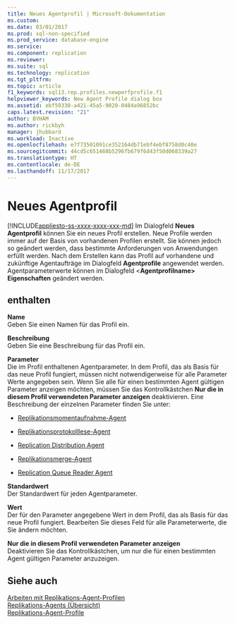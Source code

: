 ```yaml
---
title: Neues Agentprofil | Microsoft-Dokumentation
ms.custom: 
ms.date: 03/01/2017
ms.prod: sql-non-specified
ms.prod_service: database-engine
ms.service: 
ms.component: replication
ms.reviewer: 
ms.suite: sql
ms.technology: replication
ms.tgt_pltfrm: 
ms.topic: article
f1_keywords: sql13.rep.profiles.newperfprofile.f1
helpviewer_keywords: New Agent Profile dialog box
ms.assetid: ebf59330-a421-45a5-9020-0484a96852bc
caps.latest.revision: "21"
author: BYHAM
ms.author: rickbyh
manager: jhubbard
ms.workload: Inactive
ms.openlocfilehash: e7f73501091ce352164db71ebf4ebf8758d0c40e
ms.sourcegitcommit: 44cd5c651488b5296fb679f6d43f50d068339a27
ms.translationtype: HT
ms.contentlocale: de-DE
ms.lasthandoff: 11/17/2017
---
```

# <a name="new-agent-profile"></a>Neues Agentprofil
[!INCLUDE[appliesto-ss-xxxx-xxxx-xxx-md](../../includes/appliesto-ss-xxxx-xxxx-xxx-md.md)] Im Dialogfeld **Neues Agentprofil** können Sie ein neues Profil erstellen. Neue Profile werden immer auf der Basis von vorhandenen Profilen erstellt. Sie können jedoch so geändert werden, dass bestimmte Anforderungen von Anwendungen erfüllt werden. Nach dem Erstellen kann das Profil auf vorhandene und zukünftige Agentaufträge im Dialogfeld **Agentprofile** angewendet werden. Agentparameterwerte können im Dialogfeld \<**Agentprofilname> Eigenschaften** geändert werden.  
  
## <a name="options"></a>enthalten  
 **Name**  
 Geben Sie einen Namen für das Profil ein.  
  
 **Beschreibung**  
 Geben Sie eine Beschreibung für das Profil ein.  
  
 **Parameter**  
 Die im Profil enthaltenen Agentparameter. In dem Profil, das als Basis für das neue Profil fungiert, müssen nicht notwendigerweise für alle Parameter Werte angegeben sein. Wenn Sie alle für einen bestimmten Agent gültigen Parameter anzeigen möchten, müssen Sie das Kontrollkästchen **Nur die in diesem Profil verwendeten Parameter anzeigen** deaktivieren. Eine Beschreibung der einzelnen Parameter finden Sie unter:  
  
-   [Replikationsmomentaufnahme-Agent](../../relational-databases/replication/agents/replication-snapshot-agent.md)  
  
-   [Replikationsprotokolllese-Agent](../../relational-databases/replication/agents/replication-log-reader-agent.md)  
  
-   [Replication Distribution Agent](../../relational-databases/replication/agents/replication-distribution-agent.md)  
  
-   [Replikationsmerge-Agent](../../relational-databases/replication/agents/replication-merge-agent.md)  
  
-   [Replication Queue Reader Agent](../../relational-databases/replication/agents/replication-queue-reader-agent.md)  
  
 **Standardwert**  
 Der Standardwert für jeden Agentparameter.  
  
 **Wert**  
 Der für den Parameter angegebene Wert in dem Profil, das als Basis für das neue Profil fungiert. Bearbeiten Sie dieses Feld für alle Parameterwerte, die Sie ändern möchten.  
  
 **Nur die in diesem Profil verwendeten Parameter anzeigen**  
 Deaktivieren Sie das Kontrollkästchen, um nur die für einen bestimmten Agent gültigen Parameter anzuzeigen.  
  
## <a name="see-also"></a>Siehe auch  
 [Arbeiten mit Replikations-Agent-Profilen](../../relational-databases/replication/agents/work-with-replication-agent-profiles.md)   
 [Replikations-Agents (Übersicht)](../../relational-databases/replication/agents/replication-agents-overview.md)   
 [Replikations-Agent-Profile](../../relational-databases/replication/agents/replication-agent-profiles.md)  
  
  
